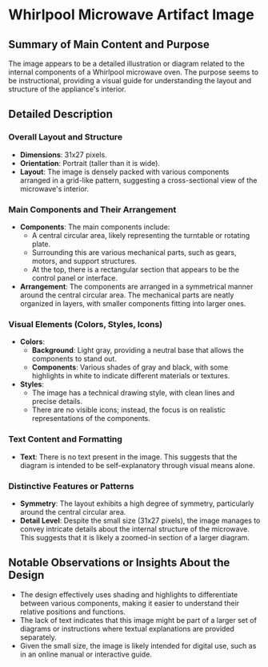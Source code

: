 # Whirlpool Microwave Artifact Image

## Summary of Main Content and Purpose
The image appears to be a detailed illustration or diagram related to the internal components of a Whirlpool microwave oven. The purpose seems to be instructional, providing a visual guide for understanding the layout and structure of the appliance's interior.

## Detailed Description

### Overall Layout and Structure
- **Dimensions**: 31x27 pixels.
- **Orientation**: Portrait (taller than it is wide).
- **Layout**: The image is densely packed with various components arranged in a grid-like pattern, suggesting a cross-sectional view of the microwave's interior.

### Main Components and Their Arrangement
- **Components**: The main components include:
  - A central circular area, likely representing the turntable or rotating plate.
  - Surrounding this are various mechanical parts, such as gears, motors, and support structures.
  - At the top, there is a rectangular section that appears to be the control panel or interface.
- **Arrangement**: The components are arranged in a symmetrical manner around the central circular area. The mechanical parts are neatly organized in layers, with smaller components fitting into larger ones.

### Visual Elements (Colors, Styles, Icons)
- **Colors**:
  - **Background**: Light gray, providing a neutral base that allows the components to stand out.
  - **Components**: Various shades of gray and black, with some highlights in white to indicate different materials or textures.
- **Styles**:
  - The image has a technical drawing style, with clean lines and precise details.
  - There are no visible icons; instead, the focus is on realistic representations of the components.

### Text Content and Formatting
- **Text**: There is no text present in the image. This suggests that the diagram is intended to be self-explanatory through visual means alone.

### Distinctive Features or Patterns
- **Symmetry**: The layout exhibits a high degree of symmetry, particularly around the central circular area.
- **Detail Level**: Despite the small size (31x27 pixels), the image manages to convey intricate details about the internal structure of the microwave. This suggests that it is likely a zoomed-in section of a larger diagram.

## Notable Observations or Insights About the Design
- The design effectively uses shading and highlights to differentiate between various components, making it easier to understand their relative positions and functions.
- The lack of text indicates that this image might be part of a larger set of diagrams or instructions where textual explanations are provided separately.
- Given the small size, the image is likely intended for digital use, such as in an online manual or interactive guide.